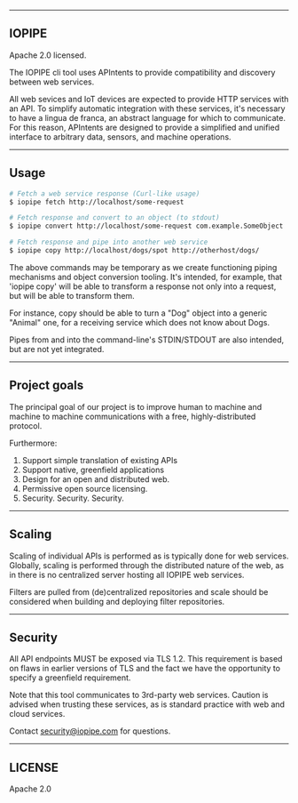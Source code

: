 ---------------------------------------
IOPIPE
---------------------------------------
Apache 2.0 licensed.

The IOPIPE cli tool uses APIntents to provide compatibility
and discovery between web services.

All web sevices and IoT devices are expected to provide
HTTP services with an API. To simplify automatic integration
with these services, it's necessary to have a lingua de franca,
an abstract language for which to communicate. For this reason,
APIntents are designed to provide a simplified and unified interface
to arbitrary data, sensors, and machine operations.


---------------------------------------
Usage
---------------------------------------

```sh
# Fetch a web service response (Curl-like usage)
$ iopipe fetch http://localhost/some-request

# Fetch response and convert to an object (to stdout)
$ iopipe convert http://localhost/some-request com.example.SomeObject

# Fetch response and pipe into another web service
$ iopipe copy http://localhost/dogs/spot http://otherhost/dogs/
```

The above commands may be temporary as we create functioning
piping mechanisms and object conversion tooling. It's intended,
for example, that 'iopipe copy' will be able to transform a
response not only into a request, but will be able to transform them.

For instance, copy should be able to turn a "Dog" object into a
generic "Animal" one, for a receiving service which does not
know about Dogs.

Pipes from and into the command-line's STDIN/STDOUT are
also intended, but are not yet integrated.

---------------------------------------
Project goals
---------------------------------------

The principal goal of our project is to improve
human to machine and machine to machine communications
with a free, highly-distributed protocol.

Furthermore:

1. Support simple translation of existing APIs
2. Support native, greenfield applications
3. Design for an open and distributed web.
4. Permissive open source licensing.
5. Security. Security. Security.

---------------------------------------
Scaling
---------------------------------------

Scaling of individual APIs is performed as is
typically done for web services. Globally, scaling is
performed through the distributed nature of the web,
as in there is no centralized server hosting all
IOPIPE web services.

Filters are pulled from (de)centralized repositories
and scale should be considered when building and
deploying filter repositories.

---------------------------------------
Security
---------------------------------------

All API endpoints MUST be exposed via TLS 1.2.
This requirement is based on flaws in earlier versions
of TLS and the fact we have the opportunity to specify
a greenfield requirement.

Note that this tool communicates to 3rd-party
web services. Caution is advised when trusting
these services, as is standard practice with
web and cloud services.

Contact security@iopipe.com for questions.

---------------------------------------
LICENSE
---------------------------------------

Apache 2.0
